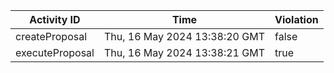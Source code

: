 | Activity ID | Time | Violation |
| --- | --- | --- |
| createProposal | Thu, 16 May 2024 13:38:20 GMT | false |
| executeProposal | Thu, 16 May 2024 13:38:21 GMT | true |